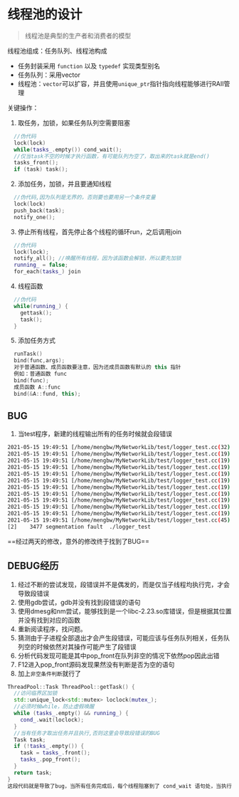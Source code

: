 <!--
 * @Descripttion: 
 * @version: 0.1
 * @Author: Mengbw
 * @Date: 2021-05-14 21:11:38
 * @LastEditors: Mengbw
 * @LastEditTime: 2021-05-15 21:01:00
-->
# 线程池的设计

> 线程池是典型的生产者和消费者的模型

线程池组成：任务队列、线程池构成
- 任务封装采用 `function` 以及 `typedef` 实现类型别名
- 任务队列：采用vector
- 线程池：`vector`可以扩容，并且使用`unique_ptr`指针指向线程能够进行RAII管理 

关键操作：
1. 取任务，加锁，如果任务队列空需要阻塞
```c++
  //伪代码
  lock(lock)
  while(tasks_.empty()) cond_wait();
  //仅当task不空的时候才执行函数，有可能队列为空了，取出来的task就是end()
  tasks_front();
  if (task) task();
```
2. 添加任务，加锁，并且要通知线程
```c++
  //伪代码,因为队列是无界的，否则要也要用另一个条件变量 
  lock(lock)
  push_back(task);
  notify_one();
```
3. 停止所有线程，首先停止各个线程的循环run，之后调用join
```C++
  //伪代码
  lock(lock);
  notify_all(); //唤醒所有线程，因为该函数会解锁，所以要先加锁
  running_ = false;
  for_each(tasks_) join
```
4. 线程函数
```C++
  //伪代码
  while(running_) {
    gettask();
    task();
  }
```
5. 添加任务方式
```C++
  runTask()
  bind(func,args);
  对于普通函数、成员函数要注意，因为还成员函数有默认的 this 指针
  例如：普通函数 func
  bind(func);
  成员函数 A::func
  bind(&A::fund, this);
```

## BUG
1. 当test程序，新建的线程输出所有的任务时候就会段错误
```sh
2021-05-15 19:49:51 [/home/mengbw/MyNetworkLib/test/logger_test.cc(32) : INFO] main function
2021-05-15 19:49:51 [/home/mengbw/MyNetworkLib/test/logger_test.cc(19) : INFO]  0 140077929879296
2021-05-15 19:49:51 [/home/mengbw/MyNetworkLib/test/logger_test.cc(19) : INFO]  2 140077929879296
2021-05-15 19:49:51 [/home/mengbw/MyNetworkLib/test/logger_test.cc(19) : INFO]  3 140077929879296
2021-05-15 19:49:51 [/home/mengbw/MyNetworkLib/test/logger_test.cc(19) : INFO]  1 140077921486592
2021-05-15 19:49:51 [/home/mengbw/MyNetworkLib/test/logger_test.cc(19) : INFO]  4 140077929879296
2021-05-15 19:49:51 [/home/mengbw/MyNetworkLib/test/logger_test.cc(19) : INFO]  5 140077921486592
2021-05-15 19:49:51 [/home/mengbw/MyNetworkLib/test/logger_test.cc(19) : INFO]  6 140077929879296
2021-05-15 19:49:51 [/home/mengbw/MyNetworkLib/test/logger_test.cc(19) : INFO]  7 140077921486592
2021-05-15 19:49:51 [/home/mengbw/MyNetworkLib/test/logger_test.cc(19) : INFO]  8 140077929879296
2021-05-15 19:49:51 [/home/mengbw/MyNetworkLib/test/logger_test.cc(19) : INFO]  9 140077921486592
2021-05-15 19:49:51 [/home/mengbw/MyNetworkLib/test/logger_test.cc(45) : INFO] 140077947311936
[2]    3477 segmentation fault  ./logger_test
```
==经过两天的修改，意外的修改终于找到了BUG==


## DEBUG经历

1. 经过不断的尝试发现，段错误并不是偶发的，而是仅当子线程均执行完，才会导致段错误
2. 使用gdb尝试，gdb并没有找到段错误的语句 
3. 使用dmesg和nm尝试，能够找到是一个libc-2.23.so库错误，但是根据其位置并没有找到对应的函数
4. 重新阅读程序，找问题。
5. 猜测由于子进程全部退出才会产生段错误，可能应该与任务队列相关，任务队列空的时候依然对其操作可能产生了段错误
6. 分析代码发现可能是其中pop_front在队列非空的情况下依然pop因此出错
7. F12进入pop_front源码发现果然没有判断是否为空的语句
8. 加上`非空条件判断`就行了

```C++
ThreadPool::Task ThreadPool::getTask() {
  //访问临界区加锁
  std::unique_lock<std::mutex> loclock(mutex_);
  //必须时候while，防止虚假唤醒
  while (tasks_.empty() && running_) {
    cond_.wait(loclock);
  }
  //当有任务才取出任务并且执行,否则这里会导致段错误的BUG
  Task task; 
  if (!tasks_.empty()) {
    task = tasks_.front();
    tasks_.pop_front();
  }
  return task;
}
这段代码就是导致了bug，当所有任务完成后，每个线程阻塞到了 cond_wait 语句处，当执行 stop操作时候，会唤醒所有线程，因此各个线程会执行取任务的操作，如果不加empty的判断的话，会从空的vector 执行pop操作，导致段错误.
```